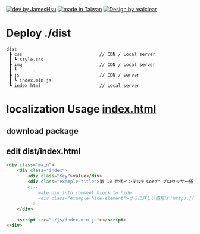 [![dev by JamesHsu](https://img.shields.io/badge/Dev%20by-Jameshsu1125-green)](https://github.com/jameshsu1125/) [![made in Taiwan](https://img.shields.io/badge/Made%20in-Taiwan-orange)](https://github.com/jameshsu1125/) [![Design by realclear](https://img.shields.io/badge/Design%20by-瑞采數位科技-yellow)](http://realclear.com.tw/)

# Deploy ./dist

```
dist
 ┣ css                             // CDN / Local server
 ┃ ┗ style.css
 ┣ img                             // CDN / Local server
 ┃ ┗      .
 ┣ js                              // CDN / server
 ┃ ┗ index.min.js
 ┗ index.html                      // Local server
```

# localization Usage [index.html](https://github.com/jameshsu1125/ASUS-CES-2021/blob/main/dist/index.html)

## download package

## edit dist/index.html

```html
<div class="main">
	<div class="index">
		<div class="Key">value</div>
		<div class="example-title">第 10 世代インテル® Core™ プロセッサー搭載</div>
		<!--
			make div into comment block to hide
			<div class="example-hide-element">さらに詳しい情報は：https://www.asus.com/jp/</div>
		-->
	</div>

	<script src="./js/index.min.js"></script>
</div>
```
